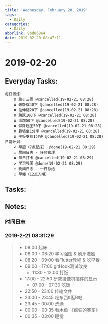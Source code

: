```yaml
---
title: 'Wednesday, February 20, 2019'
tags:
  - Daily
categories:
  - Daily
abbrlink: 9bd86864
date: 2019-02-20 08:47:11
---
```


#  2019-02-20

<!-- more -->

## Everyday Tasks:
    每日锻炼:
        ✘ 跑步三圈 @cancelled(19-02-21 08:28)
        ✘ 俯卧撑40下 @cancelled(19-02-21 08:28)
        ✘ 拉伸腿20下 @cancelled(19-02-21 08:28)
        ✘ 跳跃100下 @cancelled(19-02-21 08:28)
        ✘ 深蹲50下 @cancelled(19-02-21 08:28)
        ✘ 仰卧起坐50下 @cancelled(19-02-21 08:28)
        ✘ 靠墙坐1分半 @cancelled(19-02-21 08:28)
        ✘ 平板支撑1分钟 @cancelled(19-02-21 08:28)
    日常计划:
        ✔ 早起（7点起床） @done(19-02-21 08:29)
        ☐ 晨间日志 - 任务管理
        ✘ 每日打卡 @cancelled(19-02-21 08:29)
        ✔ 学习强国 @done(19-02-21 08:29)
        ☐ 晚间日志 - 一日总结
        ☐ 早睡（12点入睡）

## Tasks:

## Notes:

### 时间日志
### 2019-2-21 08:31:29
> - 08:00 起床
> - 08:00 - 08:20 学习强国 & 刷牙洗脸
> - 08:20 - 09:00 看Flutter教程 & 吃早餐
> - 09:00 - 17:00 gitHook测试改良
>   - 11:30 - 12:00 打饭
> - 17:00 - 22:50 研究摄像机插件的显示
>   - 07:00 - 07:30 吃饭
> - 22:50 - 23:00 传输文件
> - 23:00 - 23:45 吃东西&逛B站
> - 23:45 - 00:00 洗澡
> - 00:00 - 00:35 看木鱼 《疯狂的赛车》
> - 00:35 - 03:00 睡觉